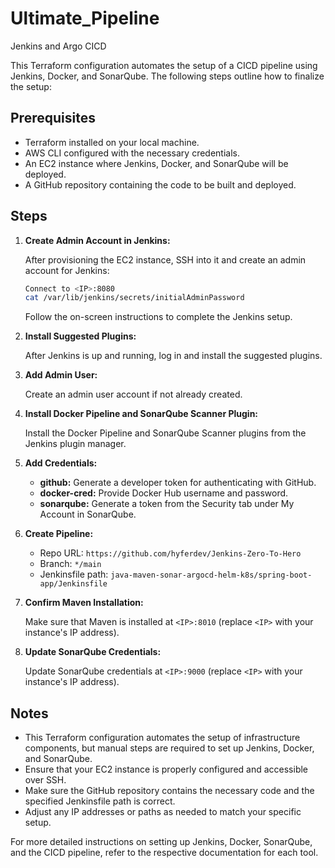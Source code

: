 # Ultimate_Pipeline
Jenkins and Argo CICD

This Terraform configuration automates the setup of a CICD pipeline using Jenkins, Docker, and SonarQube. The following steps outline how to finalize the setup:

## Prerequisites
- Terraform installed on your local machine.
- AWS CLI configured with the necessary credentials.
- An EC2 instance where Jenkins, Docker, and SonarQube will be deployed.
- A GitHub repository containing the code to be built and deployed.

## Steps

1. **Create Admin Account in Jenkins:**

   After provisioning the EC2 instance, SSH into it and create an admin account for Jenkins:

   ```bash
   Connect to <IP>:8080
   cat /var/lib/jenkins/secrets/initialAdminPassword
   ```

   Follow the on-screen instructions to complete the Jenkins setup.

2. **Install Suggested Plugins:**

   After Jenkins is up and running, log in and install the suggested plugins.

3. **Add Admin User:**

   Create an admin user account if not already created.

4. **Install Docker Pipeline and SonarQube Scanner Plugin:**

   Install the Docker Pipeline and SonarQube Scanner plugins from the Jenkins plugin manager.

5. **Add Credentials:**

   - **github:** Generate a developer token for authenticating with GitHub.
   - **docker-cred:** Provide Docker Hub username and password.
   - **sonarqube:** Generate a token from the Security tab under My Account in SonarQube.

6. **Create Pipeline:**

   - Repo URL: `https://github.com/hyferdev/Jenkins-Zero-To-Hero`
   - Branch: `*/main`
   - Jenkinsfile path: `java-maven-sonar-argocd-helm-k8s/spring-boot-app/Jenkinsfile`

7. **Confirm Maven Installation:**

   Make sure that Maven is installed at `<IP>:8010` (replace `<IP>` with your instance's IP address).

8. **Update SonarQube Credentials:**

   Update SonarQube credentials at `<IP>:9000` (replace `<IP>` with your instance's IP address).

## Notes

- This Terraform configuration automates the setup of infrastructure components, but manual steps are required to set up Jenkins, Docker, and SonarQube.
- Ensure that your EC2 instance is properly configured and accessible over SSH.
- Make sure the GitHub repository contains the necessary code and the specified Jenkinsfile path is correct.
- Adjust any IP addresses or paths as needed to match your specific setup.

For more detailed instructions on setting up Jenkins, Docker, SonarQube, and the CICD pipeline, refer to the respective documentation for each tool.
